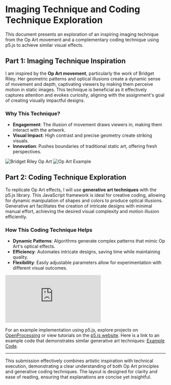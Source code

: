 # Imaging Technique and Coding Technique Exploration

This document presents an exploration of an inspiring imaging technique from the Op Art movement and a complementary coding technique using p5.js to achieve similar visual effects.

## Part 1: Imaging Technique Inspiration

I am inspired by the **Op Art movement**, particularly the work of Bridget Riley. Her geometric patterns and optical illusions create a dynamic sense of movement and depth, captivating viewers by making them perceive motion in static images. This technique is beneficial as it effectively captures attention and evokes curiosity, aligning with the assignment's goal of creating visually impactful designs.

### Why This Technique?

- **Engagement**: The illusion of movement draws viewers in, making them interact with the artwork.
- **Visual Impact**: High contrast and precise geometry create striking visuals.
- **Innovation**: Pushes boundaries of traditional static art, offering fresh perspectives.

![Bridget Riley Op Art](https://cdn.britannica.com/10/43710-050-89553A94/polyvinyl-acetate-paint-hardboard-Bridget-Riley-Tate-1963.jpg)
![Op Art Example](https://upload.wikimedia.org/wikipedia/commons/7/7b/Victor_Vasarely%2C_Cassiopeia.jpg)

## Part 2: Coding Technique Exploration

To replicate Op Art effects, I will use **generative art techniques** with the p5.js library. This JavaScript framework is ideal for creative coding, allowing for dynamic manipulation of shapes and colors to produce optical illusions. Generative art facilitates the creation of intricate designs with minimal manual effort, achieving the desired visual complexity and motion illusion efficiently.

### How This Coding Technique Helps

- **Dynamic Patterns**: Algorithms generate complex patterns that mimic Op Art's optical effects.
- **Efficiency**: Automates intricate designs, saving time while maintaining quality.
- **Flexibility**: Easily adjustable parameters allow for experimentation with different visual outcomes.

![Generative Art in p5.js](https://tetunori.github.io/GenerativeArtWithMath-p5.js/pages/Ch5_FermatSpiral-FermatSpiral.html)

For an example implementation using p5.js, explore projects on [OpenProcessing](https://www.openprocessing.org/) or view tutorials on the [p5.js website](https://p5js.org/). Here is a link to an example code that demonstrates similar generative art techniques: [Example Code](https://editor.p5js.org/).

---

This submission effectively combines artistic inspiration with technical execution, demonstrating a clear understanding of both Op Art principles and generative coding techniques. The layout is designed for clarity and ease of reading, ensuring that explanations are concise yet insightful.